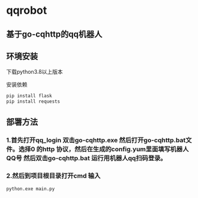 # qqrobot
## 基于go-cqhttp的qq机器人

## 环境安装

下载python3.8以上版本

安装依赖

~~~python
pip install flask
pip install requests
~~~



## 部署方法

### 1.首先打开qq_login 双击go-cqhttp.exe 然后打开go-cqhttp.bat文件。选择0 的http 协议，然后在生成的config.yum里面填写机器人QQ号 然后双击go-cqhttp.bat 运行用机器人qq扫码登录。

### 2.然后到项目根目录打开cmd 输入

~~~cmd
python.exe main.py
~~~
